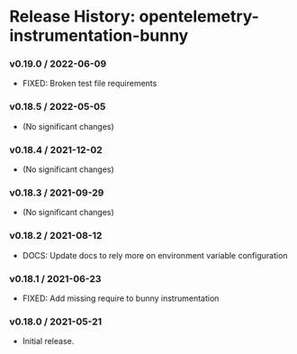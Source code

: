 # Release History: opentelemetry-instrumentation-bunny

### v0.19.0 / 2022-06-09

* FIXED: Broken test file requirements 

### v0.18.5 / 2022-05-05

* (No significant changes)

### v0.18.4 / 2021-12-02

* (No significant changes)

### v0.18.3 / 2021-09-29

* (No significant changes)

### v0.18.2 / 2021-08-12

* DOCS: Update docs to rely more on environment variable configuration 

### v0.18.1 / 2021-06-23

* FIXED: Add missing require to bunny instrumentation 

### v0.18.0 / 2021-05-21

* Initial release.
